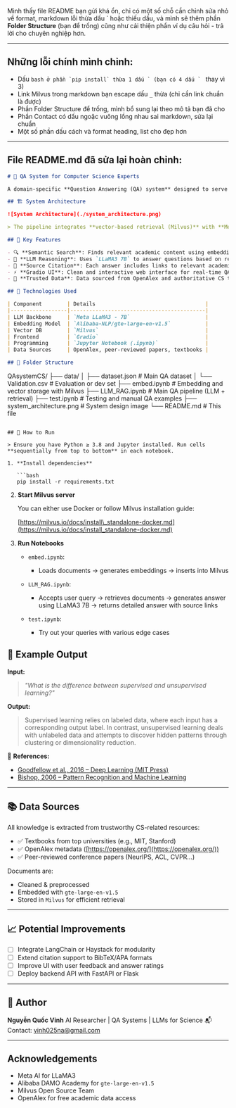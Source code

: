 Mình thấy file README bạn gửi khá ổn, chỉ có một số chỗ cần chỉnh sửa nhỏ về format, markdown lỗi thừa dấu \` hoặc thiếu dấu, và mình sẽ thêm phần **Folder Structure** (bạn để trống) cũng như cải thiện phần ví dụ câu hỏi - trả lời cho chuyên nghiệp hơn.

---

## Những lỗi chính mình chỉnh:

* Dấu ``bash ở phần `pip install` thừa 1 dấu ` (bạn có 4 dấu ` `` thay vì 3)
* Link Milvus trong markdown bạn escape dấu `_` thừa (chỉ cần link chuẩn là được)
* Phần Folder Structure để trống, mình bổ sung lại theo mô tả bạn đã cho
* Phần Contact có dấu ngoặc vuông lồng nhau sai markdown, sửa lại chuẩn
* Một số phần dấu cách và format heading, list cho đẹp hơn

---

## File README.md đã sửa lại hoàn chỉnh:

```markdown
# 🧠 QA System for Computer Science Experts

A domain-specific **Question Answering (QA) system** designed to serve Computer Science experts with in-depth, citation-backed answers. This system leverages **state-of-the-art LLMs** with a **retrieval-augmented generation (RAG)** pipeline, integrating **semantic search** over curated academic documents.

## 🏗️ System Architecture

![System Architecture](./system_architecture.png)

> The pipeline integrates **vector-based retrieval (Milvus)** with **Meta's LLaMA3 7B** to generate accurate answers. Users query the system through an intuitive Gradio interface.

## 📌 Key Features

- 🔍 **Semantic Search**: Finds relevant academic content using embeddings from `Alibaba-NLP/gte-large-en-v1.5`
- 🧠 **LLM Reasoning**: Uses `LLaMA3 7B` to answer questions based on retrieved documents
- 📎 **Source Citation**: Each answer includes links to relevant academic papers (OpenAlex or other sources)
- ⚡ **Gradio UI**: Clean and interactive web interface for real-time QA
- 🧾 **Trusted Data**: Data sourced from OpenAlex and authoritative CS textbooks

## 🔧 Technologies Used

| Component        | Details                                   |
|------------------|-------------------------------------------|
| LLM Backbone     | `Meta LLaMA3 - 7B`                        |
| Embedding Model  | `Alibaba-NLP/gte-large-en-v1.5`           |
| Vector DB        | `Milvus`                                  |
| Frontend         | `Gradio`                                  |
| Programming      | `Jupyter Notebook (.ipynb)`               |
| Data Sources     | OpenAlex, peer-reviewed papers, textbooks |

## 📁 Folder Structure

```

QAsystemCS/
├── data/
│   ├── dataset.json           # Main QA dataset
│   └── Validation.csv         # Evaluation or dev set
├── embed.ipynb               # Embedding and vector storage with Milvus
├── LLM\_RAG.ipynb             # Main QA pipeline (LLM + retrieval)
├── test.ipynb                # Testing and manual QA examples
├── system\_architecture.png   # System design image
└── README.md                 # This file

````

## 🚀 How to Run

> Ensure you have Python ≥ 3.8 and Jupyter installed. Run cells **sequentially from top to bottom** in each notebook.

1. **Install dependencies**

   ```bash
   pip install -r requirements.txt
````

2. **Start Milvus server**

   You can either use Docker or follow Milvus installation guide:

   [https://milvus.io/docs/install\_standalone-docker.md](https://milvus.io/docs/install_standalone-docker.md)

3. **Run Notebooks**

   * `embed.ipynb`:

     * Loads documents → generates embeddings → inserts into Milvus

   * `LLM_RAG.ipynb`:

     * Accepts user query → retrieves documents → generates answer using LLaMA3 7B → returns detailed answer with source links

   * `test.ipynb`:

     * Try out your queries with various edge cases

## 🧪 Example Output

**Input:**

> *"What is the difference between supervised and unsupervised learning?"*

**Output:**

> Supervised learning relies on labeled data, where each input has a corresponding output label. In contrast, unsupervised learning deals with unlabeled data and attempts to discover hidden patterns through clustering or dimensionality reduction.

📎 **References:**

* [Goodfellow et al., 2016 – Deep Learning (MIT Press)](https://www.deeplearningbook.org/)
* [Bishop, 2006 – Pattern Recognition and Machine Learning](https://link.springer.com/book/10.1007/978-0-387-45528-0)

---

## 📚 Data Sources

All knowledge is extracted from trustworthy CS-related resources:

* ✅ Textbooks from top universities (e.g., MIT, Stanford)
* ✅ OpenAlex metadata ([https://openalex.org/](https://openalex.org/))
* ✅ Peer-reviewed conference papers (NeurIPS, ACL, CVPR...)

Documents are:

* Cleaned & preprocessed
* Embedded with `gte-large-en-v1.5`
* Stored in `Milvus` for efficient retrieval

---

## 📈 Potential Improvements

* [ ] Integrate LangChain or Haystack for modularity
* [ ] Extend citation support to BibTeX/APA formats
* [ ] Improve UI with user feedback and answer ratings
* [ ] Deploy backend API with FastAPI or Flask

---

## 👤 Author

**Nguyễn Quốc Vinh**
AI Researcher | QA Systems | LLMs for Science
📬 Contact: [vinh025na@gmail.com](mailto:vinh025na@gmail.com)

---

## Acknowledgements

* Meta AI for LLaMA3
* Alibaba DAMO Academy for `gte-large-en-v1.5`
* Milvus Open Source Team
* OpenAlex for free academic data access

```

